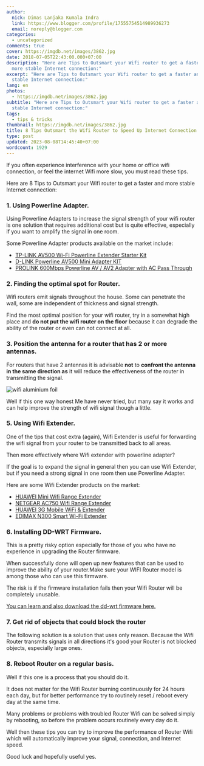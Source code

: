 ```yaml
---
author:
  nick: Dimas Lanjaka Kumala Indra
  link: https://www.blogger.com/profile/17555754514989936273
  email: noreply@blogger.com
categories:
  - uncategorized
comments: true
cover: https://imgdb.net/images/3862.jpg
date: 2018-07-05T22:43:00.000+07:00
description: "Here are Tips to Outsmart your Wifi router to get a faster and
  more stable Internet connection:"
excerpt: "Here are Tips to Outsmart your Wifi router to get a faster and more
  stable Internet connection:"
lang: en
photos:
  - https://imgdb.net/images/3862.jpg
subtitle: "Here are Tips to Outsmart your Wifi router to get a faster and more
  stable Internet connection:"
tags:
  - tips & tricks
thumbnail: https://imgdb.net/images/3862.jpg
title: 8 Tips Outsmart the Wifi Router to Speed Up Internet Connection
type: post
updated: 2023-08-08T14:45:40+07:00
wordcount: 1929
---
```


If you often experience interference with your home or office wifi connection, or feel the internet Wifi more slow, you must read these tips.<br><p>    Here are 8 Tips to Outsmart your Wifi router to get a faster and more     stable Internet connection: </p><h3>    <strong>1. Using Powerline Adapter.</strong></h3><p>    Using Powerline Adapters to increase the signal strength of your wifi     router is one solution that requires additional cost but is quite     effective, especially if you want to amplify the signal in one room. </p><p>    Some Powerline Adapter products available on the market include: </p><ul>    <li>        <a href="http://weblight.in/?lite_url=https://translate.googleusercontent.com/translate_c%3Fdepth%3D2%26nv%3D1%26rurl%3Dtranslate.google.com%26sl%3Did%26sp%3Dnmt4%26tl%3Den%26u%3Dhttp://www.bhinneka.com/Associate/asc_clicks.aspx%253FBARef%253DBATL160900823%2526BATrcID%253Dasaljeplakcom2125118%2526Link%253Dhttp%25253A%25252F%25252Fwww.bhinneka.com%25252Fproducts%25252Fsku04716329%25252Ftp-link_av500_wi-fi_powerline_extender_starter_kit__tl-wpa4220kit_.aspx%2526SubID%253D%26xid%3D17259,15700002,15700021,15700122,15700124,15700149,15700168,15700186,15700191,15700201,15700208%26usg%3DALkJrhgMA1HOgI368Fk7sqZIEkIy1JhQgw&amp;ts=1530804917&amp;sig=APs-2Gzz6JEDtOuXFT4QW3mGRWKhKxYehQ" rel="noopener noreferer nofollow">            TP-LINK AV500 Wi-Fi Powerline Extender Starter Kit         </a>    </li>    <li>        <a href="http://weblight.in/?lite_url=https://translate.googleusercontent.com/translate_c%3Fdepth%3D2%26nv%3D1%26rurl%3Dtranslate.google.com%26sl%3Did%26sp%3Dnmt4%26tl%3Den%26u%3Dhttp://www.bhinneka.com/Associate/asc_clicks.aspx%253FBARef%253DBATL160900824%2526BATrcID%253Dasaljeplakcom2125118%2526Link%253Dhttp%25253A%25252F%25252Fwww.bhinneka.com%25252Fproducts%25252Fsku00916889%25252Fd-link_powerline_av500__mini_adapter_kit__dhp-p308av_.aspx%2526SubID%253D%26xid%3D17259,15700002,15700021,15700122,15700124,15700149,15700168,15700186,15700191,15700201,15700208%26usg%3DALkJrhibyZq79hu89obIDg8SLvGJbxOZUw&amp;ts=1530804917&amp;sig=APs-2Gz32jq3RDrNZNHfPXypzj3zcXWOwg" rel="noopener noreferer nofollow">            D-LINK Powerline AV500 Mini Adapter KIT         </a>    </li>    <li>        <a href="http://weblight.in/?lite_url=https://translate.googleusercontent.com/translate_c%3Fdepth%3D2%26nv%3D1%26rurl%3Dtranslate.google.com%26sl%3Did%26sp%3Dnmt4%26tl%3Den%26u%3Dhttp://www.bhinneka.com/Associate/asc_clicks.aspx%253FBARef%253DBATL160900825%2526BATrcID%253Dasaljeplakcom2125118%2526Link%253Dhttp%25253A%25252F%25252Fwww.bhinneka.com%25252Fproducts%25252Fsku03215990%25252Fprolink_600mbps_powerline_av_av2_adapter_with_ac_pass_through__ppl1500p_.aspx%2526SubID%253D%26xid%3D17259,15700002,15700021,15700122,15700124,15700149,15700168,15700186,15700191,15700201,15700208%26usg%3DALkJrhhjtdW2RBKM5PIaN2DT2-1NJ2gDYQ&amp;ts=1530804917&amp;sig=APs-2Gw13a81NeUb4lIKfh6tT45ju5jmdA" rel="noopener noreferer nofollow">            PROLINK 600Mbps Powerline AV / AV2 Adapter with AC Pass Through         </a>    </li></ul> <h3>    <strong>2. Finding the optimal spot for Router.</strong></h3><p>    Wifi routers emit signals throughout the house. Some can penetrate the     wall, some are independent of thickness and signal strength. </p> <p>    Find the most optimal position for your wifi router, try in a somewhat high     place and <strong>do not put the wifi router on the floor</strong> because     it can degrade the ability of the router or even can not connect at all. </p><h3>    <strong>        3. Position the antenna for a router that has 2 or more antennas.     </strong></h3><p>For routers that have 2 antennas it is advisable <strong>not</strong> to    <strong>confront the antenna in the same direction as</strong> it will     reduce the effectiveness of the router in transmitting the signal. </p><img src="https://imgdb.net/images/3862.jpg" alt="wifi aluminium foil" title="aluminum foil example"><p>    Well if this one way honest Me have never tried, but many say     it works and can help improve the strength of wifi signal though a little. </p><h3>    <strong>5. Using Wifi Extender.</strong></h3><p>    One of the tips that cost extra (again), Wifi Extender is useful for     forwarding the wifi signal from your router to be transmitted back to all     areas. </p><p>    Then more effectively where Wifi extender with powerline adapter? </p><p>    If the goal is to expand the signal in general then you can use Wifi     Extender, but if you need a strong signal in one room then use Powerline     Adapter. </p><p>    Here are some Wifi Extender products on the market: </p><ul>    <li>        <a href="http://weblight.in/?lite_url=https://translate.googleusercontent.com/translate_c%3Fdepth%3D2%26nv%3D1%26rurl%3Dtranslate.google.com%26sl%3Did%26sp%3Dnmt4%26tl%3Den%26u%3Dhttp://www.bhinneka.com/Associate/asc_clicks.aspx%253FBARef%253DBATL160900826%2526BATrcID%253Dasaljeplakcom2125118%2526Link%253Dhttp%25253A%25252F%25252Fwww.bhinneka.com%25252Fproducts%25252Fsku02516312%25252Fhuawei_mini_wifi_range_extender__ws331c__-_white.aspx%2526SubID%253D%26xid%3D17259,15700002,15700021,15700122,15700124,15700149,15700168,15700186,15700191,15700201,15700208%26usg%3DALkJrhjsOhvPVOfpbnFD85mynOmjjKMO7w&amp;ts=1530804917&amp;sig=APs-2GwHMK5lYazYDtzQXxvGEBWmYhqoxg" rel="noopener noreferer nofollow">            HUAWEI Mini Wifi Range Extender         </a>    </li>    <li>        <a href="http://weblight.in/?lite_url=https://translate.googleusercontent.com/translate_c%3Fdepth%3D2%26nv%3D1%26rurl%3Dtranslate.google.com%26sl%3Did%26sp%3Dnmt4%26tl%3Den%26u%3Dhttp://www.bhinneka.com/Associate/asc_clicks.aspx%253FBARef%253DBATL160900827%2526BATrcID%253Dasaljeplakcom2125118%2526Link%253Dhttp%25253A%25252F%25252Fwww.bhinneka.com%25252Fproducts%25252Fsku02816667%25252Fnetgear_ac750_wifi_range_extender__ex3700_.aspx%2526SubID%253D%26xid%3D17259,15700002,15700021,15700122,15700124,15700149,15700168,15700186,15700191,15700201,15700208%26usg%3DALkJrhiCZ5GCbA5JK9dB92a9B_FaBf6ZMA&amp;ts=1530804917&amp;sig=APs-2Gw93SHB-Q8w1VYha1vYwgoz4uKrkQ" rel="noopener noreferer nofollow">            NETGEAR AC750 Wifi Range Extender         </a>    </li>    <li>        <a href="http://weblight.in/?lite_url=https://translate.googleusercontent.com/translate_c%3Fdepth%3D2%26nv%3D1%26rurl%3Dtranslate.google.com%26sl%3Did%26sp%3Dnmt4%26tl%3Den%26u%3Dhttp://www.bhinneka.com/Associate/asc_clicks.aspx%253FBARef%253DBATL160900828%2526BATrcID%253Dasaljeplakcom2125118%2526Link%253Dhttp%25253A%25252F%25252Fwww.bhinneka.com%25252Fproducts%25252Fsku01614635%25252Fhuawei_3g_mobile_wifi___extender__e5336__-_white.aspx%2526SubID%253D%26xid%3D17259,15700002,15700021,15700122,15700124,15700149,15700168,15700186,15700191,15700201,15700208%26usg%3DALkJrhiPIcZDm9uaH8h0hGVxZkJRrxxp-w&amp;ts=1530804917&amp;sig=APs-2GzesFshaUP2QbLSik5QS24styzOmA" rel="noopener noreferer nofollow">            HUAWEI 3G Mobile WiFi &amp; Extender         </a>    </li>    <li>        <a href="http://weblight.in/?lite_url=https://translate.googleusercontent.com/translate_c%3Fdepth%3D2%26nv%3D1%26rurl%3Dtranslate.google.com%26sl%3Did%26sp%3Dnmt4%26tl%3Den%26u%3Dhttp://www.bhinneka.com/Associate/asc_clicks.aspx%253FBARef%253DBATL160900829%2526BATrcID%253Dasaljeplakcom2125118%2526Link%253Dhttp%25253A%25252F%25252Fwww.bhinneka.com%25252Fproducts%25252Fsku01714507%25252Fedimax_n300_smart_wi-fi_extender__ew-7438rpn_air_.aspx%2526SubID%253D%26xid%3D17259,15700002,15700021,15700122,15700124,15700149,15700168,15700186,15700191,15700201,15700208%26usg%3DALkJrhhkYWcN5j-pvMR1d8SDoFmRq0fojw&amp;ts=1530804917&amp;sig=APs-2GzOwi2wUi9XvtA5N-G-mn98mtPO1Q" rel="noopener noreferer nofollow">            EDIMAX N300 Smart Wi-Fi Extender         </a>    </li></ul><h3>    <strong>6. Installing DD-WRT Firmware.</strong></h3><p>    This is a pretty risky option especially for those of you who have no     experience in upgrading the Router firmware. </p><p>    When successfully done will open up new features that can be used to     improve the ability of your router.Make sure your WIFI Router model is     among those who can use this firmware. </p><p>    The risk is if the firmware installation fails then your Wifi Router will     be completely unusable. </p><p>    <a href="http://weblight.in/?lite_url=https://translate.googleusercontent.com/translate_c%3Fdepth%3D2%26nv%3D1%26rurl%3Dtranslate.google.com%26sl%3Did%26sp%3Dnmt4%26tl%3Den%26u%3Dhttps://www.dd-wrt.com/%26xid%3D17259,15700002,15700021,15700122,15700124,15700149,15700168,15700186,15700191,15700201,15700208%26usg%3DALkJrhjQZWLVvmZ5Q1uYCIhUrghTvdKfqw&amp;ts=1530804917&amp;sig=APs-2GwjKCaQz255PugUl8bKbizHPbRHcA" rel="noopener noreferer nofollow">        You can learn and also download the dd-wrt firmware here.     </a></p><h3>    <strong>7. Get rid of objects that could block the router</strong></h3><p>    The following solution is a solution that uses only reason. Because the     Wifi Router transmits signals in all directions it's good your Router is     not blocked objects, especially large ones. </p><h3>    <strong>8. Reboot Router on a regular basis.</strong></h3><p>    Well if this one is a process that you should do it. </p><p>    It does not matter for the Wifi Router burning continuously for 24 hours     each day, but for better performance try to routinely reset / reboot every     day at the same time. </p><p>    Many problems or problems with troubled Router Wifi can be solved simply by     rebooting, so before the problem occurs routinely every day do it. </p><p>    Well then these tips you can try to improve the performance of Router Wifi     which will automatically improve your signal, connection, and Internet     speed. </p><p>    Good luck and hopefully useful yes. </p>
